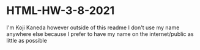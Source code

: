 # HTML-HW-3-8-2021
I'm Koji Kaneda however outside of this readme I don't use my name anywhere else because I prefer to have my name on the internet/public as little as possible
